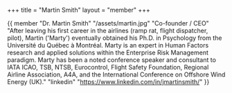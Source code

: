 +++
title = "Martin Smith"
layout = "member"
+++

{{ member
"Dr. Martin Smith"
"/assets/martin.jpg"
"Co-founder / CEO"
"After leaving his first career in the airlines (ramp rat, flight dispatcher, pilot), Martin ('Marty') eventually obtained his Ph.D. in Psychology from the Université du Québec à Montréal. Marty is an expert in Human Factors research and applied solutions within the Enterprise Risk Management paradigm. Marty has been a noted conference speaker and consultant to IATA ICAO, TSB, NTSB, Eurocontrol, Flight Safety Foundation, Regional Airline Association, A4A, and the International Conference on Offshore Wind Energy (UK)."
"linkedin" "https://www.linkedin.com/in/jmartinsmith/"
}}